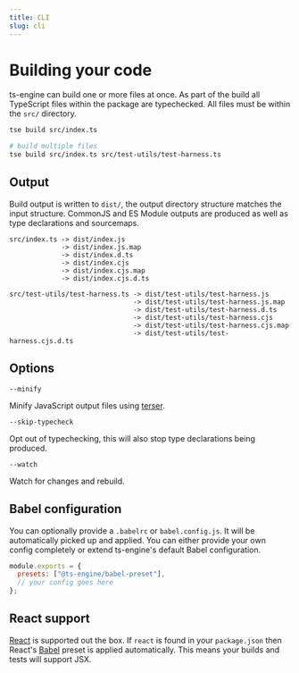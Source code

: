 ```yaml
---
title: CLI
slug: cli
---
```


# Building your code

ts-engine can build one or more files at once. As part of the build all TypeScript files within the package are typechecked. All files must be within the `src/` directory.

```sh
tse build src/index.ts

# build multiple files
tse build src/index.ts src/test-utils/test-harness.ts
```

## Output

Build output is written to `dist/`, the output directory structure matches the input structure. CommonJS and ES Module outputs are produced as well as type declarations and sourcemaps.

```
src/index.ts -> dist/index.js
             -> dist/index.js.map
             -> dist/index.d.ts
             -> dist/index.cjs
             -> dist/index.cjs.map
             -> dist/index.cjs.d.ts

src/test-utils/test-harness.ts -> dist/test-utils/test-harness.js
                               -> dist/test-utils/test-harness.js.map
                               -> dist/test-utils/test-harness.d.ts
                               -> dist/test-utils/test-harness.cjs
                               -> dist/test-utils/test-harness.cjs.map
                               -> dist/test-utils/test-harness.cjs.d.ts
```

## Options

`--minify`

Minify JavaScript output files using [terser](https://github.com/terser/terser).

`--skip-typecheck`

Opt out of typechecking, this will also stop type declarations being produced.

`--watch`

Watch for changes and rebuild.

## Babel configuration

You can optionally provide a `.babelrc` or `babel.config.js`. It will be automatically picked up and applied. You can either provide your own config completely or extend ts-engine's default Babel configuration.

```js
module.exports = {
  presets: ["@ts-engine/babel-preset"],
  // your config goes here
};
```

## React support

[React](https://reactjs.org/) is supported out the box. If `react` is found in your `package.json` then React's [Babel](https://babeljs.io/) preset is applied automatically. This means your builds and tests will support JSX.
